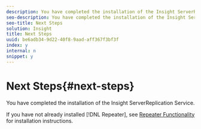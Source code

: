 ```yaml
---
description: You have completed the installation of the Insight ServerReplication Service.
seo-description: You have completed the installation of the Insight ServerReplication Service.
seo-title: Next Steps
solution: Insight
title: Next Steps
uuid: be6adb34-9d22-40f8-9aad-aff367f3bf3f
index: y
internal: n
snippet: y
---
```


# Next Steps{#next-steps}

You have completed the installation of the Insight ServerReplication Service.

 If you have not already installed [!DNL Repeater], see [Repeater Functionality](../../../home/c-inst-svr/c-rptr-fntly/c-rptr-fntly.md#concept-78613328ece345b2937cd6e43d7f31f2) for installation instructions. 
